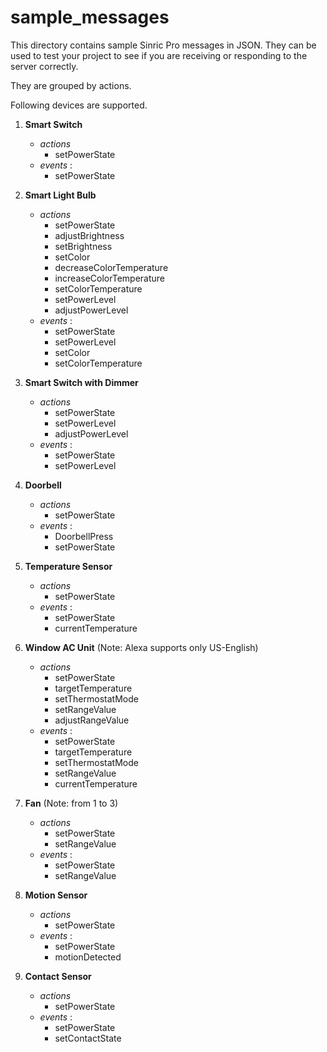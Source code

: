 # sample_messages

This directory contains sample Sinric Pro messages in JSON. They can be used to test your project to see if you are receiving or responding to the server correctly.

They are grouped by actions. 

Following devices are supported.

1. **Smart Switch**
     - *actions*
       - setPowerState
     - *events* :
       - setPowerState
       
2. **Smart Light Bulb**
     - *actions*
       - setPowerState
       - adjustBrightness
       - setBrightness
       - setColor
       - decreaseColorTemperature
       - increaseColorTemperature
       - setColorTemperature
       - setPowerLevel
       - adjustPowerLevel 
     - *events* :
       - setPowerState
       - setPowerLevel 
       - setColor
       - setColorTemperature

3. **Smart Switch with Dimmer**
     - *actions*
       - setPowerState
       - setPowerLevel
       - adjustPowerLevel
     - *events* :
       - setPowerState
       - setPowerLevel

4. **Doorbell**
     - *actions*
       - setPowerState
     - *events* :
       - DoorbellPress
       - setPowerState
       
5. **Temperature Sensor**
     - *actions*
       - setPowerState
     - *events* :
       - setPowerState
       - currentTemperature

6. **Window AC Unit** (Note: Alexa supports only US-English)
     - *actions*
       - setPowerState
       - targetTemperature
       - setThermostatMode
       - setRangeValue
       - adjustRangeValue
     - *events* :
       - setPowerState
       - targetTemperature
       - setThermostatMode
       - setRangeValue
       - currentTemperature
    
7. **Fan** (Note: from 1 to 3)
     - *actions*
       - setPowerState
       - setRangeValue
     - *events* :
       - setPowerState
       - setRangeValue
       
8. **Motion Sensor**
     - *actions*
       - setPowerState
     - *events* :
       - setPowerState
       - motionDetected
    
9. **Contact Sensor**
     - *actions*
       - setPowerState
     - *events* :
       - setPowerState
       - setContactState 
       
